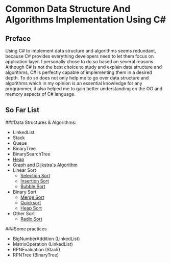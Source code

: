 Common Data Structure And Algorithms Implementation Using C#
============================================================

Preface
--------
Using C# to implement data structure and algorithms seems redundant, because C# provides everything developers need to let them focus on applcation layer. I personally chose to do so based on several reasons. Although C# is not the best choice to study and explain data structure and algorithms, C# is perfectly capable of implementing them in a desired depth. To do so does not only help me to go over data structure and algorithms which in my opinion is an essential knowledge for any programmer, it also helped me to gain better understanding on the OO and memory aspects of C# language.

So Far List
-----------
###Data Structures & Algorithms:
* LinkedList
* Stack
* Queue
* BinaryTree
* BinarySearchTree 
* [Heap](https://github.com/scottszb1987/DataStructureAndAlgorithms/blob/master/notes/Heap.md)
* [Graph and Dijkstra's Algorithm](https://github.com/scottszb1987/DataStructureAndAlgorithms/blob/master/notes/GraphAndDijkstrasAlgorithm.md)
* Linear Sort
  + [Selection Sort](https://github.com/scottszb1987/DataStructureAndAlgorithms/blob/master/notes/SelectionSort.md)
  + [Insertion Sort](https://github.com/scottszb1987/DataStructureAndAlgorithms/blob/master/notes/InsertionSort.md)
  + [Bubble Sort](https://github.com/scottszb1987/DataStructureAndAlgorithms/blob/master/notes/BubbleSort.md)
* Binary Sort
  + [Merge Sort](https://github.com/scottszb1987/DataStructureAndAlgorithms/blob/master/notes/MergeSort.md)
  + [Quicksort](https://github.com/scottszb1987/DataStructureAndAlgorithms/blob/master/notes/QuickSort.md)
  + [Heap Sort](https://github.com/scottszb1987/DataStructureAndAlgorithms/blob/master/notes/HeapSort.md)
* Other Sort
  + [Radix Sort](https://github.com/scottszb1987/DataStructureAndAlgorithms/blob/master/notes/RadixSort.md)

###Some practices
* BigNumberAddition (LinkedList)
* MatrixOperation (LinkedList)
* RPNEvaluation (Stack)
* RPNTree (BinaryTree)
